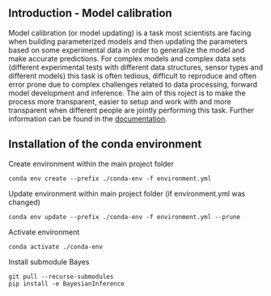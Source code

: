 ## Introduction - Model calibration
Model calibration (or model updating) is a task most scientists are facing when building parameterized models and then
 updating the parameters based on some experimental data in order to generalize the model and make accurate predictions.
For complex models and complex data sets (different experimental tests with different data structures, sensor
types and different models) this task is often tedious, difficult to reproduce and often error prone due to complex
challenges related to data processing, forward model development and inference. The aim of this roject is to make
the process more transparent, easier to setup and work with and more transparent when different people are jointly
performing this task.
Further information can be found in the [documentation](https://modelcalibration.readthedocs.io/en/latest/?).

## Installation of the conda environment
Create environment within the main project folder
```
conda env create --prefix ./conda-env -f environment.yml 
```

Update environment within main project folder (if environment.yml was changed)
```
conda env update --prefix ./conda-env -f environment.yml --prune
```

Activate environment
```
conda activate ./conda-env
```

Install submodule Bayes
```
git pull --recurse-submodules
pip install -e BayesianInference
```


